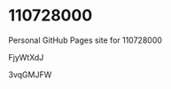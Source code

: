 # 110728000
Personal GitHub Pages site for 110728000






































































FjyWtXdJ

3vqGMJFW
